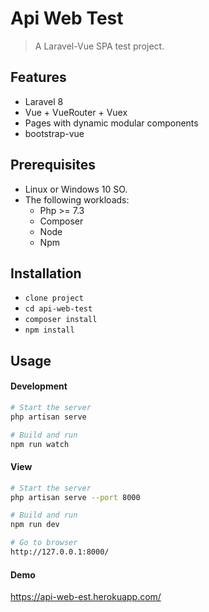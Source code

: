 # Api Web Test 

> A Laravel-Vue SPA test project.

## Features

- Laravel 8
- Vue + VueRouter + Vuex
- Pages with dynamic modular components
- bootstrap-vue


## Prerequisites

* Linux or Windows 10 SO.
* The following workloads:
   * Php >= 7.3
   * Composer
   * Node
   * Npm

## Installation

- `clone project`
- `cd api-web-test`
- `composer install`
- `npm install`

## Usage

#### Development

```bash
# Start the server
php artisan serve

# Build and run
npm run watch
```

#### View

```bash
# Start the server
php artisan serve --port 8000

# Build and run
npm run dev

# Go to browser
http://127.0.0.1:8000/
```

#### Demo

https://api-web-est.herokuapp.com/
